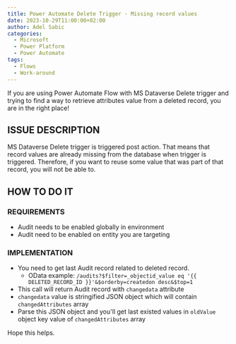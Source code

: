```yaml
---
title: Power Automate Delete Trigger - Missing record values
date: 2023-10-29T11:00:00+02:00
author: Adel Sabic
categories:
  - Microsoft
  - Power Platform
  - Power Automate
tags:
  - Flows
  - Work-around
---
```


If you are using Power Automate Flow with MS Dataverse Delete trigger and trying to find a way to retrieve attributes value from a deleted record, you are in the right place!

## ISSUE DESCRIPTION
MS Dataverse Delete trigger is triggered post action. That means that record values are already missing from the database when trigger is triggered. Therefore, if you want to reuse some value that was part of that record, you will not be able to.

## HOW TO DO IT
### REQUIREMENTS
- Audit needs to be enabled globally in environment
- Audit need to be enabled on entity you are targeting

### IMPLEMENTATION
- You need to get last Audit record related to deleted record.
     - OData example: `/audits?$filter=_objectid_value eq '{{ DELETED_RECORD_ID }}'&$orderby=createdon desc&$top=1`
- This call will return Audit record with `changedata` attribute
- `changedata` value is stringified JSON object which will contain `changedAttributes` array
- Parse this JSON object and you'll get last existed values in `oldValue` object key value of `changedAttributes` array


Hope this helps.